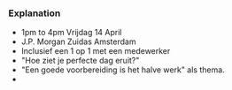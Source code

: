 ### Explanation
* 1pm to 4pm Vrijdag 14 April
* J.P. Morgan Zuidas Amsterdam
* Inclusief een 1 op 1 met een medewerker
* "Hoe ziet je perfecte dag eruit?"
* "Een goede voorbereiding is het halve werk" als thema.
* 